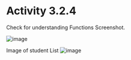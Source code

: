 # Activity 3.2.4

Check for understanding Functions Screenshot.

![image](https://github.com/Aero-ComSci/3-2-4-BaeztheProg-1/assets/148258174/0bd3aef2-9fbf-4b65-be80-a4650369ce9a)



Image of student List
![image](https://github.com/Aero-ComSci/3-2-4-BaeztheProg-1/assets/148258174/3ebd822f-6879-4c60-801e-593e472523fa)
